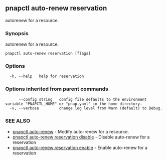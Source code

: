 ## pnapctl auto-renew reservation

autorenew for a resource.

### Synopsis

autorenew for a resource.

```
pnapctl auto-renew reservation [flags]
```

### Options

```
  -h, --help   help for reservation
```

### Options inherited from parent commands

```
      --config string   config file defaults to the environment variable "PNAPCTL_HOME" or "pnap.yaml" in the home directory.
  -v, --verbose         change log level from Warn (default) to Debug.
```

### SEE ALSO

* [pnapctl auto-renew](pnapctl_auto-renew.md)	 - Modify auto-renew for a resource.
* [pnapctl auto-renew reservation disable](pnapctl_auto-renew_reservation_disable.md)	 - Disable auto-renew for a reservation
* [pnapctl auto-renew reservation enable](pnapctl_auto-renew_reservation_enable.md)	 - Enable auto-renew for a reservation


